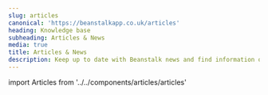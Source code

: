 ```yaml
---
slug: articles
canonical: 'https://beanstalkapp.co.uk/articles'
heading: Knowledge base
subheading: Articles & News
media: true
title: Articles & News
description: Keep up to date with Beanstalk news and find information on child savings, JISAs, ISAs and CTFs.
---
```

import Articles from '../../components/articles/articles'

<Articles/>